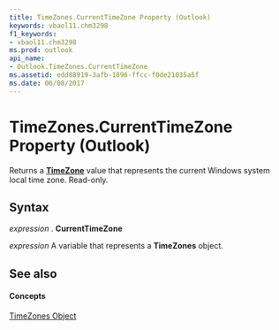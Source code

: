 ```yaml
---
title: TimeZones.CurrentTimeZone Property (Outlook)
keywords: vbaol11.chm3298
f1_keywords:
- vbaol11.chm3298
ms.prod: outlook
api_name:
- Outlook.TimeZones.CurrentTimeZone
ms.assetid: edd88919-3afb-1896-ffcc-f0de21035a5f
ms.date: 06/08/2017
---
```



# TimeZones.CurrentTimeZone Property (Outlook)

Returns a  **[TimeZone](timezone-object-outlook.md)** value that represents the current Windows system local time zone. Read-only.


## Syntax

 _expression_ . **CurrentTimeZone**

 _expression_ A variable that represents a **TimeZones** object.


## See also


#### Concepts


[TimeZones Object](timezones-object-outlook.md)

